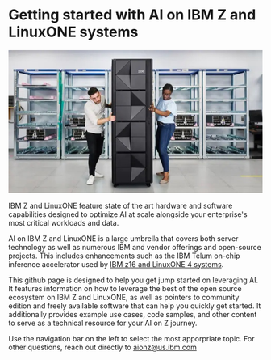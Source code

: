# Getting started with AI on IBM Z and LinuxONE systems
![This is an image](overview_1.jpg)

IBM Z and LinuxONE feature state of the art hardware and software capabilities designed to optimize AI at scale alongside your enterprise's most critical workloads and data. 

AI on IBM Z and LinuxONE is a large umbrella that covers both server technology as well as numerous IBM and vendor offerings and open-source projects. This includes enhancements such as the IBM Telum on-chip inference accelerator used by [IBM z16 and LinuxONE 4 systems](https://www.ibm.com/products/z16?utm_content=SRCWW&p1=Search&p4=43700070528300721&p5=p&gclid=CjwKCAjwqZSlBhBwEiwAfoZUIMn3YT7pSg2gmExBNy3hFF5WW2KEnlnPfMm8Lk-qj4zhsn04KT2mCBoCMOUQAvD_BwE&gclsrc=aw.ds). 

This github page is designed to help you get jump started on leveraging AI. It features information on how to leverage the best of the open source ecosystem on IBM Z and LinuxONE, as well as pointers to community edition and freely available software that can help you quickly get started. It additionally provides example use cases, code samples, and other content to serve as a technical resource for your AI on Z journey. 

Use the navigation bar on the left to select the most apporpriate topic. For other questions, reach out directly to [aionz@us.ibm.com](mailto:aionz@us.ibm.com)
